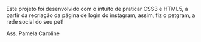 Este projeto foi desenvolvido com o intuito de praticar CSS3 e HTML5, a partir da recriação da página de login do instagram, assim, fiz o petgram, a rede social do seu pet!

Ass. Pamela Caroline